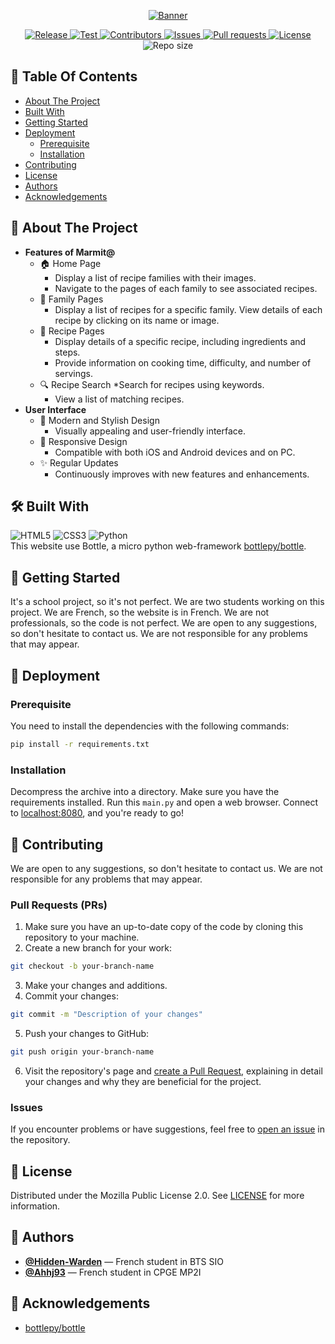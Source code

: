<p align="center">
	<a href="https://github.com/HowlingByte/Marmit65">
		<img src="https://github.com/HowlingByte/Marmit65/assets/69793084/32b6637e-af0b-4803-95ad-a99089c17626" alt="Banner">
	</a>
	<div class="badges" align="center">
		<a href="https://github.com/HowlingByte/Marmit65/releases">
			<img alt="Release" src="https://img.shields.io/github/v/release/HowlingByte/Marmit65?style=flat-square">
		</a>
		<a href="https://github.com/HowlingByte/Marmit65/actions">
			<img alt="Test" src="https://img.shields.io/github/actions/workflow/status/HowlingByte/Marmit65/bottle-test.yml?style=flat-square">
		</a>
		<a href="https://github.com/HowlingByte/Marmit65/graphs/contributors">
			<img alt="Contributors" src="https://img.shields.io/github/contributors/HowlingByte/Marmit65?style=flat-square">
		</a>
		<a href="https://github.com/HowlingByte/Marmit65/issues">
			<img alt="Issues" src="https://img.shields.io/github/issues/HowlingByte/Marmit65?style=flat-square">
		</a>
		<a href="https://github.com/HowlingByte/Marmit65/pulls">
			<img alt="Pull requests" src="https://img.shields.io/github/issues-pr/HowlingByte/Marmit65?style=flat-square">
		</a>
		<a href="https://github.com/HowlingByte/Marmit65/blob/main/LICENSE">
			<img alt="License" src="https://img.shields.io/github/license/HowlingByte/Marmit65?style=flat-square">
		</a>
		<img alt="Repo size" src="https://img.shields.io/github/repo-size/HowlingByte/Marmit65?style=flat-square">
	</div>
</p>

## 📑 Table Of Contents
* [About The Project](#-about-the-project)
* [Built With](#️-built-with)
* [Getting Started](#-getting-started)
* [Deployment](#-deployment)
 	* [Prerequisite](#prerequisite)
 	* [Installation](#installation)
* [Contributing](#-contributing)
* [License](#-license)
* [Authors](#-authors)
* [Acknowledgements](#-acknowledgements)

## 📝 About The Project
* **Features of Marmit@**
	* 🏠 Home Page
		* Display a list of recipe families with their images.
		* Navigate to the pages of each family to see associated recipes.
	* 🍲 Family Pages
		* Display a list of recipes for a specific family.
		 View details of each recipe by clicking on its name or image.
	* 📜 Recipe Pages
		* Display details of a specific recipe, including ingredients and steps.
		* Provide information on cooking time, difficulty, and number of servings.
	* 🔍 Recipe Search
		*Search for recipes using keywords.
		* View a list of matching recipes.
* **User Interface**
	* 🎨 Modern and Stylish Design
		* Visually appealing and user-friendly interface.
	* 📱 Responsive Design
		* Compatible with both iOS and Android devices and on PC.
	* ✨ Regular Updates
		* Continuously improves with new features and enhancements.

## 🛠️ Built With
![HTML5](https://img.shields.io/badge/html5-%23E34F26.svg?style=for-the-badge&logo=html5&logoColor=white)
![CSS3](https://img.shields.io/badge/css3-%231572B6.svg?style=for-the-badge&logo=css3&logoColor=white)
![Python](https://img.shields.io/badge/python-3670A0?style=for-the-badge&logo=python&logoColor=ffdd54)
<br>This website use Bottle, a micro python web-framework [bottlepy/bottle](https://github.com/bottlepy/bottle/).

## 🚀 Getting Started
It's a school project, so it's not perfect. We are two students working on this project. We are French, so the website is in French. We are not professionals, so the code is not perfect. We are open to any suggestions, so don't hesitate to contact us. We are not responsible for any problems that may appear.

## 🔧 Deployment

### Prerequisite
You need to install the dependencies with the following commands:
```sh
pip install -r requirements.txt
```

### Installation
Decompress the archive into a directory. Make sure you have the requirements installed.
Run this `main.py` and open a web browser. Connect to [localhost:8080](http://localhost:8080/), and you're ready to go!

## 🤝 Contributing
We are open to any suggestions, so don't hesitate to contact us. We are not responsible for any problems that may appear.

### Pull Requests (PRs)
1. Make sure you have an up-to-date copy of the code by cloning this repository to your machine.
2. Create a new branch for your work:
```sh
git checkout -b your-branch-name
```
3. Make your changes and additions.
4. Commit your changes:
```sh
git commit -m "Description of your changes"
```
5. Push your changes to GitHub:
```sh
git push origin your-branch-name
```
6. Visit the repository's page and [create a Pull Request](https://github.com/HowlingByte/Marmit65/pulls), explaining in detail your changes and why they are beneficial for the project.

### Issues
If you encounter problems or have suggestions, feel free to [open an issue](https://github.com/HowlingByte/Marmit65/issues) in the repository. 

## 📝 License
Distributed under the Mozilla Public License 2.0. See [LICENSE](/LICENSE) for more information.

## 👥 Authors
* [**@Hidden-Warden**](https://github.com/Hidden-Warden) — French student in BTS SIO
* [**@Ahhj93**](https://github.com/Ahhj93) — French student in CPGE MP2I

## 🙏 Acknowledgements
* [bottlepy/bottle](https://github.com/bottlepy/bottle/)
